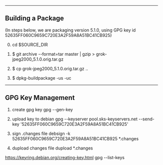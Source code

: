 ------------------
Building a Package
------------------

(In steps below, we are packaging version 5.1.0, using GPG key id
52635FF060C9659C720E3A2F59A8A51BC41CB925)

0. cd $SOURCE_DIR

1. $ git archive --format=tar master | gzip > grok-jpeg2000_5.1.0.orig.tar.gz

2. $ cp grok-jpeg2000_5.1.0.orig.tar.gz ..

3. $ dpkg-buildpackage -us -uc

------------------
GPG Key Management
------------------

1. create gpg key
gpg --gen-key

2. upload key to debian
gpg --keyserver pool.sks-keyservers.net --send-key '52635FF060C9659C720E3A2F59A8A51BC41CB925'

3. sign .changes file
debsign -k 52635FF060C9659C720E3A2F59A8A51BC41CB925 *.changes

4. dupload changes file
dupload *.changes

https://keyring.debian.org/creating-key.html
gpg --list-keys
